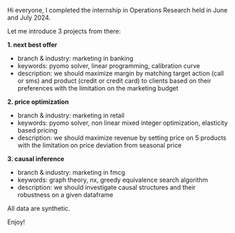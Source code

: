 Hi everyone,
I completed the internship in Operations Research held in June and July 2024.

Let me introduce 3 projects from there:

**1. next best offer**
- branch & industry: marketing in banking
- keywords: pyomo solver, linear programming, calibration curve 
- description: we should maximize margin by matching target action (call or sms) and product (credit or credit card) to clients based on their preferences with the limitation on the marketing budget

**2. price optimization**
- branch & industry: marketing in retail 
- keywords: pyomo solver, non linear mixed integer optimization, elasticity based pricing
- description: we should maximize revenue by setting price on 5 products with the limitation on price deviation from seasonal price 

**3. causal inference**
- branch & industry: marketing in fmcg
- keywords: graph theory, nx, greedy equivalence search algorithm
- description: we should investigate causal structures and their robustness on a given dataframe

All data are synthetic.

Enjoy!

